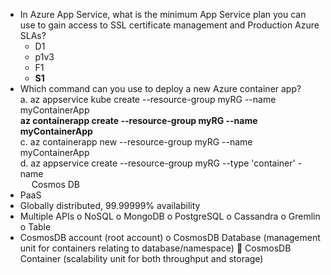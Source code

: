 - In Azure App Service, what is the minimum App Service plan you can use to gain access to SSL certificate management and Production Azure SLAs?  
    - D1  
    - p1v3  
    - F1  
    - **S1**  
- Which command can you use to deploy a new Azure container app?  
a.	az appservice kube create --resource-group myRG --name myContainerApp  
**az containerapp create --resource-group myRG --name myContainerApp**  
c.	az containerapp new --resource-group myRG --name myContainerApp  
d.	az appservice create --resource-group myRG --type 'container' -name  
 
Cosmos DB
-	PaaS
-	Globally distributed, 99.99999% availability
-	Multiple APIs
o	NoSQL
o	MongoDB
o	PostgreSQL
o	Cassandra
o	Gremlin
o	Table
-	CosmosDB account (root account)
o	CosmosDB Database (management unit for containers relating to database/namespace)
	CosmosDB Container (scalability unit for both throughput and storage)
